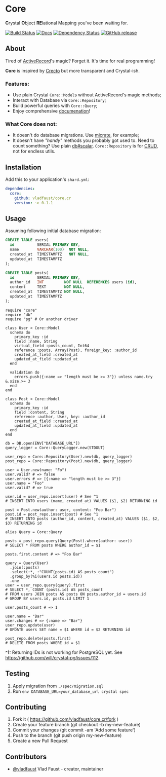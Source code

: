 # Core

**C**rystal **O**bject **RE**lational Mapping you've been waiting for.

[![Build Status](https://travis-ci.org/vladfaust/core.cr.svg?branch=master)](https://travis-ci.org/vladfaust/core.cr) [![Docs](https://img.shields.io/badge/docs-available-brightgreen.svg)](https://vladfaust.com/core.cr) [![Dependency Status](https://shards.rocks/badge/github/vladfaust/core.cr/status.svg)](https://shards.rocks/github/vladfaust/core.cr) [![GitHub release](https://img.shields.io/github/release/vladfaust/core.cr.svg)](https://github.com/vladfaust/core.cr/releases)

## About

Tired of [ActiveRecord](https://wikipedia.org/wiki/Active_record_pattern)'s magic? Forget it. It's time for real programming!

**Core** is inspired by [Crecto](https://github.com/Crecto/crecto) but more transparent and Crystal-ish.

### Features:

  - Use plain Crystal `Core::Model`s without ActiveRecord's magic methods;
  - Interact with Database via `Core::Repository`;
  - Build powerful queries with `Core::Query`;
  - Enjoy comprehensive [documenation](https://vladfaust.com/core.cr)!

### What Core does not:

  - It doesn't do database migrations. Use [micrate](https://github.com/juanedi/micrate), for example;
  - It doesn't have _"handy"_ methods you probably got used to.
  Need to count something? Use plain [db#scalar](http://crystal-lang.github.io/crystal-db/api/latest/DB/QueryMethods.html#scalar). `Core::Repository` is for [CRUD](https://en.wikipedia.org/wiki/Create,_read,_update_and_delete), not for endless utils.

## Installation

Add this to your application's `shard.yml`:

```yaml
dependencies:
  core:
    github: vladfaust/core.cr
    version: ~> 0.1.1
```

## Usage

Assuming following initial database migration:

```sql
CREATE TABLE users(
  id          SERIAL PRIMARY KEY,
  name        VARCHAR(100)  NOT NULL,
  created_at  TIMESTAMPTZ   NOT NULL,
  updated_at  TIMESTAMPTZ
);

CREATE TABLE posts(
  id          SERIAL PRIMARY KEY,
  author_id   INT         NOT NULL  REFERENCES users (id),
  content     TEXT        NOT NULL,
  created_at  TIMESTAMPTZ NOT NULL,
  updated_at  TIMESTAMPTZ
);
```

```crystal
require "core"
require "db"
require "pg" # Or another driver

class User < Core::Model
  schema do
    primary_key :id
    field :name, String
    virtual_field :posts_count, Int64
    reference :posts, Array(Post), foreign_key: :author_id
    created_at_field :created_at
    updated_at_field :updated_at
  end

  validation do
    errors.push({:name => "length must be >= 3"}) unless name.try &.size.>= 3
  end
end

class Post < Core::Model
  schema do
    primary_key :id
    field :content, String
    reference :author, User, key: :author_id
    created_at_field :created_at
    updated_at_field :updated_at
  end
end

db = DB.open(ENV["DATABASE_URL"])
query_logger = Core::QueryLogger.new(STDOUT)

user_repo = Core::Repository(User).new(db, query_logger)
post_repo = Core::Repository(Post).new(db, query_logger)

user = User.new(name: "Fo")
user.valid? # => false
user.errors # => [{:name => "length must be >= 3"}]
user.name = "Foo"
user.valid? # => true

user.id = user_repo.insert(user) # See ^1
# INSERT INTO users (name, created_at) VALUES ($1, $2) RETURNING id

post = Post.new(author: user, content: "Foo Bar")
post.id = post_repo.insert(post) # See ^1
# INSERT INTO posts (author_id, content, created_at) VALUES ($1, $2, $3) RETURNING id

alias Query = Core::Query

posts = post_repo.query(Query(Post).where(author: user))
# SELECT * FROM posts WHERE author_id = $1

posts.first.content # => "Foo Bar"

query = Query(User)
  .join(:posts)
  .select(:*, :"COUNT(posts.id) AS posts_count")
  .group_by(%i(users.id posts.id))
  .one
user = user_repo.query(query).first
# SELECT *, COUNT (posts.id) AS posts_count
# FROM users JOIN posts AS posts ON posts.author_id = users.id
# GROUP BY users.id, posts.id LIMIT 1

user.posts_count # => 1

user.name = "Bar"
user.changes # => {:name => "Bar"}
user_repo.update(user)
# UPDATE users SET name = $1 WHERE id = $2 RETURNING id

post_repo.delete(posts.first)
# DELETE FROM posts WHERE id = $1
```

**^1:** Returning IDs is not working for PostgreSQL yet. See https://github.com/will/crystal-pg/issues/112.

## Testing

1. Apply migration from `./spec/migration.sql`
2. Run `env DATABASE_URL=your_database_url crystal spec`

## Contributing

1. Fork it ( https://github.com/vladfaust/core.cr/fork )
2. Create your feature branch (git checkout -b my-new-feature)
3. Commit your changes (git commit -am 'Add some feature')
4. Push to the branch (git push origin my-new-feature)
5. Create a new Pull Request

## Contributors

- [@vladfaust](https://github.com/vladfaust) Vlad Faust - creator, maintainer
